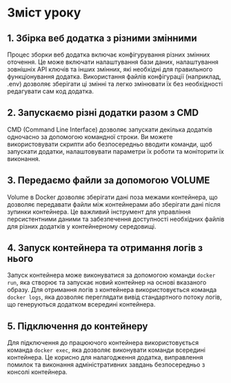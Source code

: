 # Зміст уроку

## 1. Збірка веб додатка з різними змінними
Процес зборки веб додатка включає конфігурування різних змінних оточення. Це може включати налаштування бази даних, налаштування зовнішніх API ключів та інших змінних, які необхідні для правильного функціонування додатка. Використання файлів конфігурації (наприклад, .env) дозволяє зберігати ці змінні та легко змінювати їх без необхідності редагувати сам код додатка.

## 2. Запускаємо різні додатки разом з CMD
CMD (Command Line Interface) дозволяє запускати декілька додатків одночасно за допомогою командної строки. Ви можете використовувати скрипти або безпосередньо вводити команди, щоб запускати додатки, налаштовувати параметри їх роботи та моніторити їх виконання.

## 3. Передаємо файли за допомогою VOLUME
Volume в Docker дозволяє зберігати дані поза межами контейнера, що дозволяє передавати файли між контейнерами або зберігати дані після зупинки контейнера. Це важливий інструмент для управління персистентними даними та забезпечення доступності необхідних файлів для різних додатків у контейнерному середовищі.

## 4. Запуск контейнера та отримання логів з нього
Запуск контейнера може виконуватися за допомогою команди `docker run`, яка створює та запускає новий контейнер на основі вказаного образу. Для отримання логів з контейнера використовується команда `docker logs`, яка дозволяє переглядати вивід стандартного потоку логів, що генеруються додатком всередині контейнера.

## 5. Підключення до контейнеру
Для підключення до працюючого контейнера використовується команда `docker exec`, яка дозволяє виконувати команди всередині контейнера. Це корисно для налагодження додатка, виправлення помилок та виконання адміністративних завдань безпосередньо з консолі контейнера.
